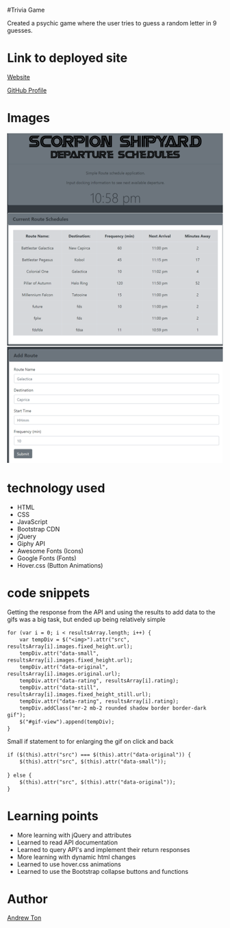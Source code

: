 #Trivia Game


Created a psychic game where the user tries to guess a random letter in 9 guesses.

# Link to deployed site


[Website](https://atton88.github.io/Trivia-Game/)

[GitHub Profile](https://github.com/atton88)

# Images

![About Me](\assets\images\capture1.PNG)
![About Me](\assets\images\capture2.PNG)


# technology used

- HTML
- CSS
- JavaScript
- Bootstrap CDN
- jQuery
- Giphy API
- Awesome Fonts (Icons)
- Google Fonts (Fonts)
- Hover.css (Button Animations)


# code snippets

Getting the response from the API and using the results to add data to the gifs was a big task, but ended up being relatively simple
```
for (var i = 0; i < resultsArray.length; i++) {
    var tempDiv = $("<img>").attr("src", resultsArray[i].images.fixed_height.url);
    tempDiv.attr("data-small", resultsArray[i].images.fixed_height.url);
    tempDiv.attr("data-original", resultsArray[i].images.original.url);
    tempDiv.attr("data-rating", resultsArray[i].rating);
    tempDiv.attr("data-still", resultsArray[i].images.fixed_height_still.url);
    tempDiv.attr("data-rating", resultsArray[i].rating);
    tempDiv.addClass("mr-2 mb-2 rounded shadow border border-dark gif");
    $("#gif-view").append(tempDiv);
}
```

Small if statement to for enlarging the gif on click and back
```
if ($(this).attr("src") === $(this).attr("data-original")) {
    $(this).attr("src", $(this).attr("data-small"));

} else {
    $(this).attr("src", $(this).attr("data-original"));
}
```

# Learning points
- More learning with jQuery and attributes
- Learned to read API documentation
- Learned to query API's and implement their return responses
- More learning with dynamic html changes
- Learned to use hover.css animations
- Learned to use the Bootstrap collapse buttons and functions

# Author 
[Andrew Ton](https://github.com/atton88)